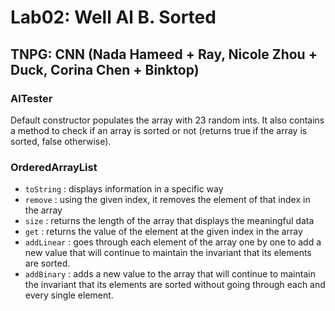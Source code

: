 # Lab02: Well Al B. Sorted

## TNPG: CNN (Nada Hameed + Ray, Nicole Zhou + Duck, Corina Chen + Binktop)

### AlTester
Default constructor populates the array with 23 random ints. It also contains a method to check if an array is sorted or not (returns true if the array is sorted, false otherwise).

### OrderedArrayList
- `toString` : displays information in a specific way
- `remove` : using the given index, it removes the element of that index in the array
- `size` : returns the length of the array that displays the meaningful data
- `get` : returns the value of the element at the given index in the array
- `addLinear` : goes through each element of the array one by one to add a new value that will continue to maintain the invariant that its elements are sorted.
- `addBinary` : adds a new value to the array that will continue to maintain the invariant that its elements are sorted without going through each and every single element.

